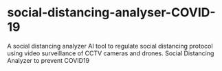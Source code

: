 # social-distancing-analyser-COVID-19
A social distancing analyzer AI tool to regulate social distancing protocol using video surveillance of CCTV cameras and drones. Social Distancing Analyzer to prevent COVID19
